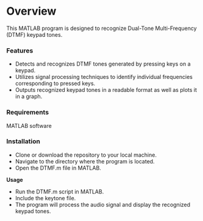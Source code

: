 # **Overview**
This MATLAB program is designed to recognize Dual-Tone Multi-Frequency (DTMF) keypad tones.

### **Features**

* Detects and recognizes DTMF tones generated by pressing keys on a keypad.
* Utilizes signal processing techniques to identify individual frequencies corresponding to pressed keys.
* Outputs recognized keypad tones in a readable format as well as plots it in a graph.

### **Requirements**

MATLAB software

### **Installation**

* Clone or download the repository to your local machine.
* Navigate to the directory where the program is located.
* Open the DTMF.m file in MATLAB.

**Usage**

* Run the DTMF.m script in MATLAB.
* Include the keytone file.
* The program will process the audio signal and display the recognized keypad tones.
